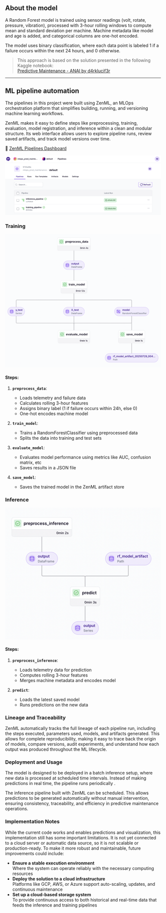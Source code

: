 ## About the model

A Random Forest model is trained using sensor readings (volt, rotate, pressure, vibration), processed with 3-hour rolling windows to compute mean and standard deviation per machine. Machine metadata like model and age is added, and categorical columns are one-hot encoded.

The model uses binary classification, where each data point is labeled 1 if a failure occurs within the next 24 hours, and 0 otherwise. 

> This approach is based on the solution presented in the following Kaggle notebook:  
> [Predictive Maintenance - ANAI by d4rklucif3r](https://www.kaggle.com/code/d4rklucif3r/predictive-maintenance-anai)
---
## ML pipeline automation

The pipelines in this project were built using ZenML, an MLOps orchestration platform that simplifies building, running, and versioning machine learning workflows.

ZenML makes it easy to define steps like preprocessing, training, evaluation, model registration, and inference within a clean and modular structure. Its web interface allows users to explore pipeline runs, review saved artifacts, and track model versions over time.

🔗 [ZenML Pipelines Dashboard](https://mmfercoria-mlops-predictive-maintenance.hf.space/projects/default/pipelines)


![ZenML Pipelines UI](images/pipelines.png)

### Training

![ZenML Training](images/train_pipeline.png)

#### Steps:

1. **`preprocess_data`**:  
   - Loads telemetry and failure data
   - Calculates rolling 3-hour features
   - Assigns binary label (1 if failure occurs within 24h, else 0)
   - One-hot encodes machine model

2. **`train_model`**:  
   - Trains a RandomForestClassifier using preprocessed data
   - Splits the data into training and test sets

3. **`evaluate_model`**:  
   - Evaluates model performance using metrics like AUC, confusion matrix, etc
   - Saves results in a JSON file

4. **`save_model`**:  
   - Saves the trained model in the ZenML artifact store

### Inference

![ZenML Training](images/inference_pipeline.png)

#### Steps:

1. **`preprocess_inference`**:  
    - Loads telemetry data for prediction
    - Computes rolling 3-hour features
    - Merges machine metadata and encodes model

2. **`predict`**:  
    - Loads the latest saved model
    - Runs predictions on the new data

### Lineage and Traceability

ZenML automatically tracks the full lineage of each pipeline run, including the steps executed, parameters used, models, and artifacts generated. This allows for complete reproducibility, making it easy to trace back the origin of models, compare versions, audit experiments, and understand how each output was produced throughout the ML lifecycle.

### Deployment and Usage

The model is designed to be deployed in a batch inference setup, where new data is processed at scheduled time intervals. Instead of making predictions in real time, the pipeline runs periodically .

The inference pipeline built with ZenML can be scheduled. This allows predictions to be generated automatically without manual intervention, ensuring consistency, traceability, and efficiency in predictive maintenance operations.


### Implementation Notes

While the current code works and enables predictions and visualization, this implementation still has some important limitations. It is not yet connected to a cloud server or automatic data source, so it is not scalable or production-ready. To make it more robust and maintainable, future improvements could include:

- **Ensure a stable execution environment**  
  Where the system can operate reliably with the necessary computing resources
- **Deploy the solution to a cloud infrastructure**  
  Platforms like GCP, AWS, or Azure support auto-scaling, updates, and continuous maintenance
- **Set up a cloud-based storage system**  
  To provide continuous access to both historical and real-time data that feeds the inference and training pipelines